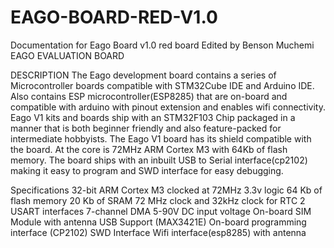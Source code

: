 # EAGO-BOARD-RED-V1.0
Documentation for Eago Board v1.0 red board
Edited by Benson Muchemi
EAGO EVALUATION BOARD

DESCRIPTION
The Eago development board contains a series of Microcontroller boards compatible with STM32Cube IDE and Arduino IDE.
Also contains ESP microcontroller(ESP8285) that are on-board and compatible with arduino with pinout extension and enables wifi connectivity.
Eago V1 kits and boards ship with an STM32F103 Chip packaged in a manner that is both beginner friendly and also feature-packed for intermediate hobbyists.
The Eago V1 board has its shield compatible with the board.
At the core is 72MHz ARM Cortex M3 with 64Kb of flash memory. The board ships with an inbuilt USB to Serial interface(cp2102) making it easy to program and SWD interface for easy debugging.

Specifications
     32-bit ARM Cortex M3 clocked at 72MHz 3.3v logic
     64 Kb of flash memory
     20 Kb of SRAM
     72 MHz clock and 32kHz clock for RTC
     2 USART interfaces
     7-channel DMA
     5-90V DC input voltage
     On-board SIM Module with antenna
     USB Support (MAX3421E)
     On-board programming interface (CP2102)
     SWD Interface
     Wifi interface(esp8285) with antenna
  
  
